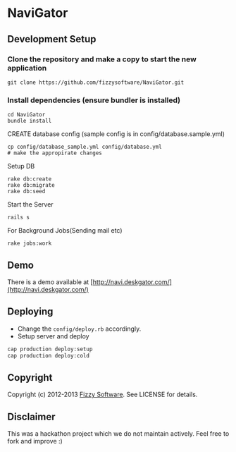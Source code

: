 
# NaviGator

## Development Setup

### Clone the repository and make a copy to start the new application
```
git clone https://github.com/fizzysoftware/NaviGator.git
```

### Install dependencies (ensure bundler is installed)
```
cd NaviGator
bundle install
```

CREATE database config (sample config is in config/database.sample.yml)
```
cp config/database_sample.yml config/database.yml
# make the appropirate changes 

```

Setup DB
```
rake db:create
rake db:migrate
rake db:seed
```


Start the Server
```
rails s
```


For Background Jobs(Sending mail etc)
```
rake jobs:work
```

Demo
----

There is a demo available at [http://navi.deskgator.com/](http://navi.deskgator.com/)


Deploying
----------

  * Change the `config/deploy.rb` accordingly.
  * Setup server and deploy

```bash
cap production deploy:setup
cap production deploy:cold
```

Copyright
---------

Copyright (c) 2012-2013 [Fizzy Software](http://www.fizzysoftware.com). See LICENSE for details.


Disclaimer
---------

This was a hackathon project which we do not maintain actively. Feel free to fork and improve :)

